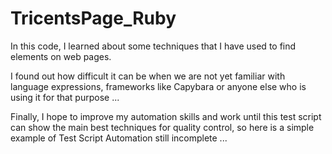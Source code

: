 # TricentsPage_Ruby

In this code, I learned about some techniques that I have used to find elements on web pages.

I found out how difficult it can be when we are not yet familiar with language expressions, frameworks like Capybara or anyone else who is using it for that purpose ...

Finally, I hope to improve my automation skills and work until this test script can show the main best techniques for quality control, so here is a simple example of Test Script Automation still incomplete ...
